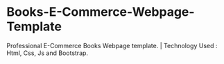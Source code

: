 # Books-E-Commerce-Webpage-Template
Professional E-Commerce Books Webpage template. | Technology Used : Html, Css, Js and Bootstrap.
